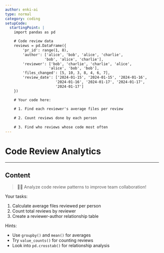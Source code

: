 ```yaml
---
author: enki-ai
type: normal
category: coding
setupCode:
  startingPoint: |
    import pandas as pd

    # Code review data
    reviews = pd.DataFrame({
        'pr_id': range(1, 8),
        'author': ['alice', 'bob', 'alice', 'charlie', 
                  'bob', 'alice', 'charlie'],
        'reviewer': ['bob', 'charlie', 'charlie', 'alice',
                    'alice', 'bob', 'bob'],
        'files_changed': [5, 10, 3, 8, 4, 6, 7],
        'review_date': ['2024-01-15', '2024-01-15', '2024-01-16',
                       '2024-01-16', '2024-01-17', '2024-01-17',
                       '2024-01-17']
    })

    # Your code here:
    
    # 1. Find each reviewer's average files per review
    
    # 2. Count reviews done by each person
    
    # 3. Find who reviews whose code most often
---
```


# Code Review Analytics

---
## Content

> 👩‍💻 Analyze code review patterns to improve team collaboration!

Your tasks:
1. Calculate average files reviewed per person
2. Count total reviews by reviewer
3. Create a reviewer-author relationship table

Hints:
- Use `groupby()` and `mean()` for averages
- Try `value_counts()` for counting reviews
- Look into `pd.crosstab()` for relationship analysis 